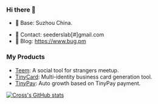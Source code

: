 <!-- <div align="center">
	<br>
	<a href="https://raw.githubusercontent.com/CrossLee/css-in-readme-like-wat/main/header.svg">
		<img src="https://raw.githubusercontent.com/CrossLee/css-in-readme-like-wat/main/header.svg" width="800" height="400" alt="Click to see the source">
	</a>
	<br>
</div>


<br>
<br>
<br> -->


### Hi there 👋

<!-- - 🔭 I’m currently working on qdstorm.com. -->
- 🌱 Base: Suzhou China.
<!-- - 📱 I’m making a contribution to a product named 「Teem」to improve stranger socializing effectiveness. -->
- 💬 Contact: seederslab[#]gmail.com
- 📝 Blog: https://www.bug.pm

### My Products
- <a href="https://teem.cool" target="_blank">Teem</a>: A social tool for strangers meetup.
- <a href="https://tinycard.cn">TinyCard</a>: Multi-identity business card generation tool.
- <a href="https://tinypay.tech">TinyPay</a>: Auto growth based on TinyPay payment.

[![Cross's GitHub stats](https://github-readme-stats.vercel.app/api?username=crosslee&show_icons=true&count_private=true)](https://github.com/crosslee)
